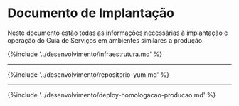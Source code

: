 # Documento de Implantação

Neste documento estão todas as informações necessárias à implantação e operação do Guia de Serviços em ambientes similares a produção.

{%include '../desenvolvimento/infraestrutura.md' %}

----

{%include '../desenvolvimento/repositorio-yum.md' %}

----

{%include '../desenvolvimento/deploy-homologacao-producao.md' %}